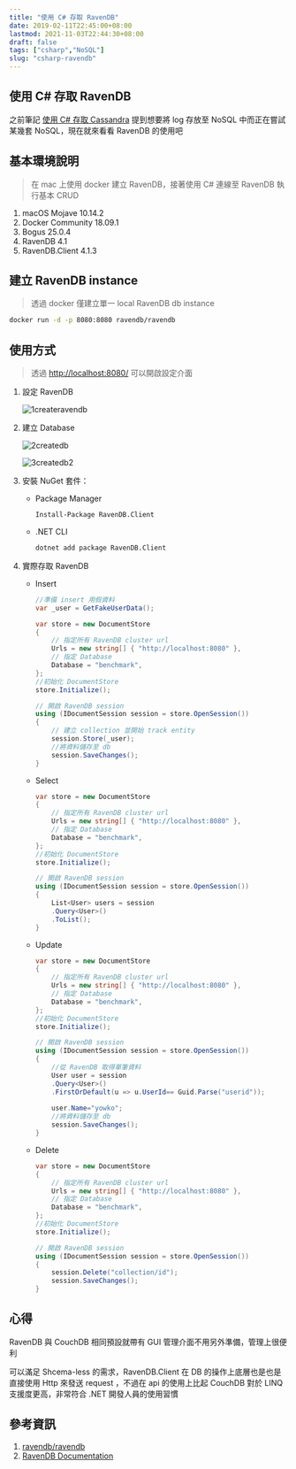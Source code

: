 ```yaml
---
title: "使用 C# 存取 RavenDB"
date: 2019-02-11T22:45:00+08:00
lastmod: 2021-11-03T22:44:30+08:00
draft: false
tags: ["csharp","NoSQL"]
slug: "csharp-ravendb"
---
```

## 使用 C# 存取 RavenDB

之前筆記 [使用 C# 存取 Cassandra](https://blog.yokwo.com/csharp-cassandra) 提到想要將 log 存放至 NoSQL 中而正在嘗試某幾套 NoSQL，現在就來看看 RavenDB 的使用吧

## 基本環境說明

> 在 mac 上使用 docker 建立 RavenDB，接著使用 C# 連線至 RavenDB 執行基本 CRUD

1. macOS Mojave 10.14.2
2. Docker Community 18.09.1
3. Bogus 25.0.4
4. RavenDB 4.1
5. RavenDB.Client 4.1.3

## 建立 RavenDB instance

> 透過 docker 僅建立單一 local RavenDB db instance

```bash
docker run -d -p 8080:8080 ravendb/ravendb
```

## 使用方式

> 透過 <http://localhost:8080/> 可以開啟設定介面

1. 設定 RavenDB

    ![1createravendb](https://user-images.githubusercontent.com/3851540/52570619-c3dedc00-2e4e-11e9-9391-76f26ed207e0.png)
2. 建立 Database

    ![2createdb](https://user-images.githubusercontent.com/3851540/52570614-c3464580-2e4e-11e9-91d1-0e03264d51bd.png)

    ![3createdb2](https://user-images.githubusercontent.com/3851540/52570615-c3dedc00-2e4e-11e9-858c-e5353c2a1e1e.png)

3. 安裝 NuGet 套件：
    - Package Manager

        ```cmd
        Install-Package RavenDB.Client
        ```

    - .NET CLI

        ```cmd
        dotnet add package RavenDB.Client
        ```

4. 實際存取 RavenDB

    - Insert

        ```cs
        //準備 insert 用假資料
        var _user = GetFakeUserData();

        var store = new DocumentStore
        {
            // 指定所有 RavenDB cluster url
            Urls = new string[] { "http://localhost:8080" },
            // 指定 Database
            Database = "benchmark",    
        };
        //初始化 DocumentStore 
        store.Initialize();

        // 開啟 RavenDB session 
        using (IDocumentSession session = store.OpenSession()) 
        {
            // 建立 collection 並開始 track entity
            session.Store(_user);
            //將資料儲存至 db
            session.SaveChanges();
        }
        ```

    - Select

        ```cs
        var store = new DocumentStore
        {
            // 指定所有 RavenDB cluster url
            Urls = new string[] { "http://localhost:8080" },
            // 指定 Database
            Database = "benchmark",    
        };
        //初始化 DocumentStore 
        store.Initialize();

        // 開啟 RavenDB session 
        using (IDocumentSession session = store.OpenSession()) 
        {
            List<User> users = session
            .Query<User>()
            .ToList();
        }
        ```

    - Update

        ```cs
        var store = new DocumentStore
        {
            // 指定所有 RavenDB cluster url
            Urls = new string[] { "http://localhost:8080" },
            // 指定 Database
            Database = "benchmark",    
        };
        //初始化 DocumentStore 
        store.Initialize();

        // 開啟 RavenDB session 
        using (IDocumentSession session = store.OpenSession()) 
        {
            //從 RavenDB 取得單筆資料
            User user = session
            .Query<User>()
            .FirstOrDefault(u => u.UserId== Guid.Parse("userid"));
            
            user.Name="yowko";
            //將資料儲存至 db
            session.SaveChanges();
        }
        ```

    - Delete

        ```cs
        var store = new DocumentStore
        {
            // 指定所有 RavenDB cluster url
            Urls = new string[] { "http://localhost:8080" },
            // 指定 Database
            Database = "benchmark",    
        };
        //初始化 DocumentStore 
        store.Initialize();

        // 開啟 RavenDB session 
        using (IDocumentSession session = store.OpenSession()) 
        {
            session.Delete("collection/id");
            session.SaveChanges();
        }
        ```

## 心得

RavenDB 與 CouchDB 相同預設就帶有 GUI 管理介面不用另外準備，管理上很便利

可以滿足 Shcema-less 的需求，RavenDB.Client 在 DB 的操作上底層也是也是直接使用 Http 來發送 request ，不過在 api 的使用上比起 CouchDB 對於 LINQ 支援度更高，非常符合 .NET 開發人員的使用習慣

## 參考資訊

1. [ravendb/ravendb](https://github.com/ravendb/ravendb)
2. [RavenDB Documentation](https://ravendb.net/docs/article-page/4.1/csharp)
